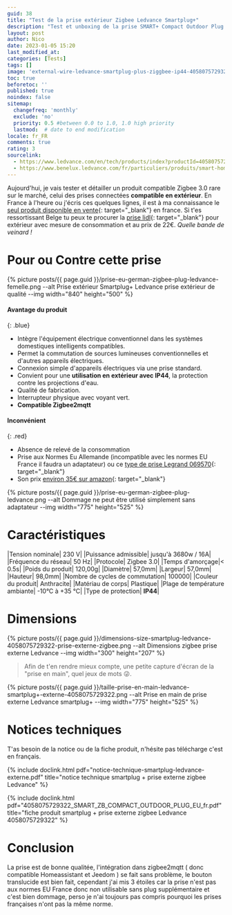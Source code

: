 ```yaml
---
guid: 38
title: "Test de la prise extérieur Zigbee Ledvance Smartplug+"
description: "Test et unboxing de la prise SMART+ Compact Outdoor Plug | Prise extérieure connectée compacte pour contrôler des appareils conventionnels avec la technologie Zigbee"
layout: post
author: Nico
date: 2023-01-05 15:20
last_modified_at: 
categories: [Tests]
tags: []
image: 'external-wire-ledvance-smartplug-plus-ziggbee-ip44-4058075729322-prise-externe.png'
toc: true
beforetoc: ''
published: true
noindex: false
sitemap:
  changefreq: 'monthly'
  exclude: 'no'
  priority: 0.5 #between 0.0 to 1.0, 1.0 high priority
  lastmod:  # date to end modification
locale: fr_FR
comments: true
rating: 3
sourcelink:
  - https://www.ledvance.com/en/tech/products/index?productId=4058075729322&category=141283&documentId=408
  - https://www.benelux.ledvance.com/fr/particuliers/produits/smart-home/smart-home-components/smart-zigbee/composants-exterieurs-smart-avec-technologie-zigbee/prises-smart-avec-technologie-zigbee/prise-exterieure-connectee-compacte-pour-controler-des-appareils-conventionnels-avec-la-technologie-zigbee-c141283?productId=203923
---
```

Aujourd'hui, je vais tester et détailler un produit compatible Zigbee 3.0 rare sur le marché, celui des prises connectées **compatible en extérieur**. En France à l'heure ou j'écris ces quelques lignes, il est à ma connaissance le [seul produit disponible en vente](https://www.amazon.fr/LEDVANCE-intelligente-lext%C3%A9rieur-technologie-4058075729322/dp/B0BFK1HPSB/ref=asc_df_B0BFK1HPSB/?tag=googshopfr-21&linkCode=df0&hvadid=603411883361&hvpos=&hvnetw=g&hvrand=8196400474170599897&hvpone=&hvptwo=&hvqmt=&hvdev=c&hvdvcmdl=&hvlocint=&hvlocphy=9055951&hvtargid=pla-1869637444266&psc=1){: target="_blank"} en france. Si t'es ressortissant Belge tu peux te procurer la [prise lidl](https://www.lidl.be/p/fr-BE/silvercrest-prise-connectee-smart-home-pour-l-exterieur/p100351932){: target="_blank"} pour extérieur avec mesure de consommation et au prix de 22€. *Quelle bande de veinard !*

# Pour ou Contre cette prise

{% picture posts/{{ page.guid }}/prise-eu-german-zigbee-plug-ledvance-femelle.png --alt Prise extérieur Smartplug+ Ledvance prise extérieur de qualité --img width="840" height="500" %}

#### Avantage du produit
{: .blue}
- Intègre l'équipement électrique conventionnel dans les systèmes domestiques intelligents compatibles.
- Permet la commutation de sources lumineuses conventionnelles et d'autres appareils électriques.
- Connexion simple d'appareils électriques via une prise standard.
- Convient pour une **utilisation en extérieur avec IP44**, la protection contre les projections d'eau.
- Qualité de fabrication.
- Interrupteur physique avec voyant vert.
- **Compatible Zigbee2mqtt**

#### Inconvénient
{: .red}
- Absence de relevé de la consommation
- Prise aux Normes Eu Allemande (incompatible avec les normes EU France il faudra un adaptateur) ou ce [type de prise Legrand 069570](https://www.amazon.fr/dp/B071J437G1/ref=emc_b_5_i?th=1){: target="_blank"}
- Son prix [environ 35€ sur amazon](https://www.amazon.fr/LEDVANCE-intelligente-lext%C3%A9rieur-technologie-4058075729322/dp/B0BFK1HPSB/ref=sr_1_14?__mk_fr_FR=%C3%85M%C3%85%C5%BD%C3%95%C3%91&crid=2G6RFBLVOZ4WZ&keywords=ledvance+zigbee&qid=1672948663&sprefix=ledvance+zigbee%2Caps%2C87&sr=8-14){: target="_blank"}

{% picture posts/{{ page.guid }}/prise-eu-german-zigbee-plug-ledvance.png --alt Dommage ne peut être utilisé simplement sans adaptateur --img width="775" height="525" %}


# Caractéristiques

|Tension nominale| 230 V|
|Puissance admissible| jusqu'à 3680w / 16A|
|Fréquence du réseau| 50 Hz|
|Protocole| Zigbee 3.0|
|Temps d'amorçage|< 0.5s|
|Poids du produit| 120,00g|
|Diamètre| 57,0mm|
|Largeur| 57,0mm|
|Hauteur| 98,0mm|
|Nombre de cycles de commutation| 100000|
|Couleur du produit| Anthracite|
|Matériau de corps| Plastique|
|Plage de température ambiante| -10°C à +35 °C|
|Type de protection| **IP44**|



# Dimensions

{% picture posts/{{ page.guid }}/dimensions-size-smartplug-ledvance-4058075729322-prise-externe-zigbee.png --alt Dimensions zigbee prise externe Ledvance --img width="300" height="207" %}

> Afin de t'en rendre mieux compte, une petite capture d'écran de la "prise en main", quel jeux de mots 😜.

{% picture posts/{{ page.guid }}/taille-prise-en-main-ledvance-smartplug+-externe-4058075729322.png --alt Prise en main de prise externe Ledvance smartplug+ --img width="775" height="525" %}

# Notices techniques

T'as besoin de la notice ou de la fiche produit, n'hésite pas télécharge c'est en français.

{% include doclink.html pdf="notice-technique-smartplug-ledvance-externe.pdf" title="notice technique smartplug + prise externe zigbee Ledvance" %}

{% include doclink.html pdf="4058075729322_SMART_ZB_COMPACT_OUTDOOR_PLUG_EU_fr.pdf" title="fiche produit smartplug + prise externe zigbee Ledvance 4058075729322" %}

# Conclusion

La prise est de bonne qualitée, l'intégration dans zigbee2mqtt ( donc compatible Homeassistant et Jeedom ) se fait sans problème, le bouton  translucide est bien fait, cependant j'ai mis 3 étoiles car la prise n'est pas aux normes EU France donc non utilisable sans plug supplémentaire et c'est bien dommage, perso je n'ai toujours pas compris pourquoi les prises françaises n'ont pas la même norme.


